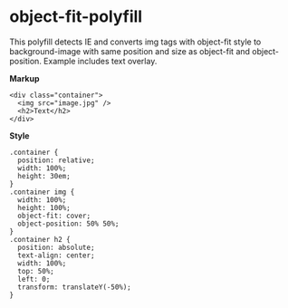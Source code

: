 # object-fit-polyfill

This polyfill detects IE and converts img tags with object-fit style to background-image with same position and size as object-fit and object-position. Example includes text overlay.

**Markup**
```
<div class="container">
  <img src="image.jpg" />
  <h2>Text</h2>
</div>
```

**Style**
```
.container {
  position: relative;
  width: 100%;
  height: 30em;
}
.container img {
  width: 100%;
  height: 100%;
  object-fit: cover;
  object-position: 50% 50%;
}
.container h2 {
  position: absolute;
  text-align: center;
  width: 100%;
  top: 50%;
  left: 0;
  transform: translateY(-50%);
}
```
